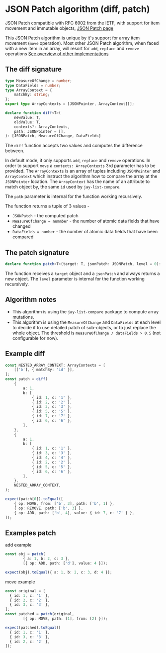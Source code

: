 # JSON Patch algorithm (diff, patch)

JSON Patch compatible with RFC 6902 from the IETF, with support for item movement and immutable objects,
[JSON Patch page](https://jsonpatch.com/)

This JSON Patch algorithm is unique by it's support for array item movement (`move` operation). 
Most other JSON Patch algorithm, when faced with a new item in an array, will resort for `add`, `replace` 
and `remove` operations 
[See overview of other implementations](../../../design-log/23%20-%20JSON%20compare%20and%20patch.md)

## The diff signature

```typescript
type MeasureOfChange = number;
type DataFields = number;
type ArrayContext = {
    matchBy: string;
};
export type ArrayContexts = [JSONPointer, ArrayContext][];

declare function diff<T>(
    newValue: T,
    oldValue: T,
    contexts?: ArrayContexts,
    path: JSONPointer = [],
): [JSONPatch, MeasureOfChange, DataFields]
```

The `diff` function accepts two values and computes the difference between.

In default mode, it only supports `add`, `replace` and `remove` operations. 
In order to support `move` a `contexts: ArrayContexts` 3rd parameter has to be provided. 
The `ArrayContexts` is an array of tuples including `JSONPointer` and `ArrayContext` which instruct the algorithm
how to compare the array at the `JSONPointer` location. The `ArrayContext` has the name of an attribute to match object by,
the same `id` used by `jay-list-compare`.

The `path` parameter is internal for the function working recursively.

The function returns a tuple of 3 values - 
* `JSONPatch` - the computed patch
* `MeasureOfChange = nummber` - the number of atomic data fields that have changed
* `DataFields = number` - the number of atomic data fields that have been compared

## The patch signature

```typescript
declare function patch<T>(target: T, jsonPatch: JSONPatch, level = 0): T
```

The function receives a `target` object and a `jsonPatch` and always returns a new object. 
The `level` parameter is internal for the function working recursively.

## Algorithm notes
* This algorithm is using the `jay-list-compare` package to compute array mutations.
* This algorithm is using the `MeasureOfChange` and `DataFields` at each level to decide if to 
  use detailed patch of sub-objects, or to just replace the whole object.
  The threshold is `measureOfChange / dataFields > 0.5` (not configurable for now).

## Example diff

```typescript
const NESTED_ARRAY_CONTEXT: ArrayContexts = [
    [['b'], { matchBy: 'id' }],
];
const patch = diff(
    {
        a: 1,
        b: [
            { id: 1, c: '1' },
            { id: 2, c: '2' },
            { id: 3, c: '3' },
            { id: 5, c: '5' },
            { id: 7, c: '7' },
            { id: 6, c: '6' },
        ],
    },
    {
        a: 1,
        b: [
            { id: 1, c: '1' },
            { id: 3, c: '3' },
            { id: 4, c: '4' },
            { id: 2, c: '2' },
            { id: 5, c: '5' },
            { id: 6, c: '6' },
        ],
    },
    NESTED_ARRAY_CONTEXT,
);

expect(patch[0]).toEqual([
    { op: MOVE, from: ['b', 3], path: ['b', 1] },
    { op: REMOVE, path: ['b', 3] },
    { op: ADD, path: ['b', 4], value: { id: 7, c: '7' } },
]);
```

## Examples patch

add example
```typescript
const obj = patch(
        { a: 1, b: 2, c: 3 }, 
        [{ op: ADD, path: ['d'], value: 4 }]);

expect(obj).toEqual({ a: 1, b: 2, c: 3, d: 4 });
```

move example
```typescript
const original = [
  { id: 1, c: '1' },
  { id: 2, c: '2' },
  { id: 3, c: '3' },
];
const patched = patch(original, 
        [{ op: MOVE, path: [1], from: [2] }]);

expect(patched).toEqual([
  { id: 1, c: '1' },
  { id: 3, c: '3' },
  { id: 2, c: '2' },
]);
```
